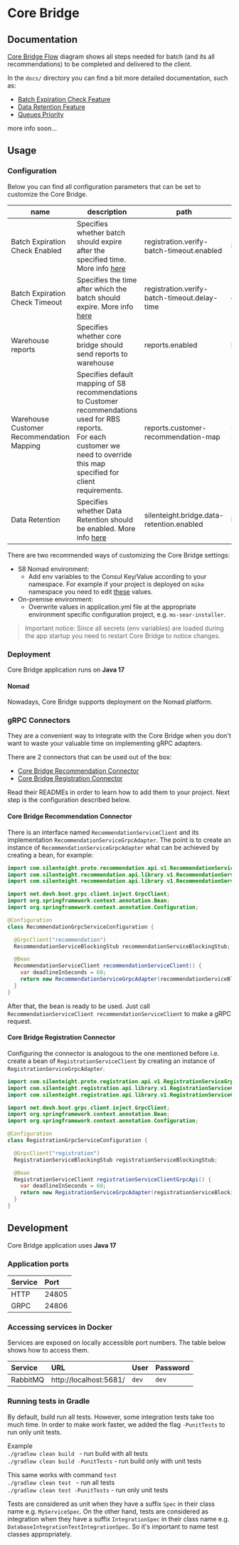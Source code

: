 # Core Bridge

## Documentation

[Core Bridge Flow](https://whimsical.com/bridge-flow-v2-RpoCuxSMUszaXijf34na8y) diagram shows all steps needed for batch (and its all recommendations) to be completed and delivered to the client.  

In the `docs/` directory you can find a bit more detailed documentation, such as:
* [Batch Expiration Check Feature](docs/batch_expiration.adoc)
* [Data Retention Feature](docs/data_retention.adoc)
* [Queues Priority](docs/batch_processing_priority.adoc)

more info soon...

## Usage

### Configuration
Below you can find all configuration parameters that can be set to customize the Core Bridge.

| name                           	          | description                                                                     	                                                                                                        | path                                                            	 | type     	          | env variable (can be set e.g. via Consul)      | default 	                                                                                                                                                                                                                                                                                                                                                                                                                                       |
|-------------------------------------------|------------------------------------------------------------------------------------------------------------------------------------------------------------------------------------------|-------------------------------------------------------------------|---------------------|------------------------------------------------|-------------------------------------------------------------------------------------------------------------------------------------------------------------------------------------------------------------------------------------------------------------------------------------------------------------------------------------------------------------------------------------------------------------------------------------------------|
| Batch Expiration Check Enabled 	          | Specifies whether batch should expire after the specified time. More info [here](docs/batch_expiration.adoc) 	                                                                           | registration.verify-batch-timeout.enabled 	                       | boolean  	          | REGISTRATION_VERIFY_BATCH_TIMEOUT_ENABLED    	 | true    	                                                                                                                                                                                                                                                                                                                                                                                                                                       |
| Batch Expiration Check Timeout 	          | Specifies the time after which the batch should expire. More info [here](docs/batch_expiration.adoc)                                                                                     | registration.verify-batch-timeout.delay-time      	               | duration 	          | REGISTRATION_VERIFY_BATCH_TIMEOUT_DELAY_TIME 	 | 60m     	                                                                                                                                                                                                                                                                                                                                                                                                                                       |
| Warehouse reports                         | Specifies whether core bridge should send reports to warehouse                                                                                                                           | reports.enabled                                                   | boolean             | REPORTS_ENABLED                                | true                                                                                                                                                                                                                                                                                                                                                                                                                                            |
| Warehouse Customer Recommendation Mapping | Specifies default mapping of S8 recommendations to Customer recommendations used for RBS reports. <br/>For each customer we need to override this map specified for client requirements. | reports.customer-recommendation-map                               | Map<String, String> | NONE                                           | ACTION_INVESTIGATE : ACTION_INVESTIGATE,<br/>ACTION_INVESTIGATE_HINTED_FALSE_POSITIVE : ACTION_INVESTIGATE_HINTED_FALSE_POSITIVE,<br/>ACTION_INVESTIGATE_PARTIALLY_FALSE_POSITIVE : ACTION_INVESTIGATE_PARTIALLY_FALSE_POSITIVE,<br/>ACTION_INVESTIGATE_HINTED_TRUE_POSITIVE : ACTION_INVESTIGATE_HINTED_TRUE_POSITIVE,<br/>ACTION_FALSE_POSITIVE :  ACTION_FALSE_POSITIVE,<br/>ACTION_POTENTIAL_TRUE_POSITIVE : ACTION_POTENTIAL_TRUE_POSITIVE |
| Data Retention                            | Specifies whether Data Retention should be enabled. More info [here](docs/data_retention.adoc)                                                                                           | silenteight.bridge.data-retention.enabled                         | boolean             | SILENTEIGHT_BRIDGE_DATA_RETENTION_ENABLED      | false                                                                                                                                                                                                                                                                                                                                                                                                                                           |

There are two recommended ways of customizing the Core Bridge settings:
* S8 Nomad environment:
  * Add env variables to the Consul Key/Value according to your namespace. For example if your project is deployed on `mike` namespace you need to edit [these](http://10.8.0.1:8500/ui/dc1/kv/mike/core-bridge/secrets/edit) values.
* On-premise environment:
  * Overwrite values in application.yml file at the appropriate environment specific configuration project, e.g. `ms-sear-installer`.

> Important notice: Since all secrets (env variables) are loaded during the app startup you need to restart Core Bridge to notice changes.  

### Deployment
Core Bridge application runs on **Java 17**
#### Nomad
Nowadays, Core Bridge supports deployment on the Nomad platform.

### gRPC Connectors

They are a convenient way to integrate with the Core Bridge when you don't want to waste your
valuable time on implementing gRPC adapters.

There are 2 connectors that can be used out of the box:
* [Core Bridge Recommendation Connector](https://gitlab.silenteight.com/all-in/core-bridge-recommendation-connector)
* [Core Bridge Registration Connector](https://gitlab.silenteight.com/all-in/core-bridge-registration-connector)

Read their READMEs in order to learn how to add them to your project.
Next step is the configuration described below.

#### Core Bridge Recommendation Connector

There is an interface named `RecommendationServiceClient` and its implementation `RecommendationServiceGrpcAdapter`.
The point is to create an instance of `RecommendationServiceGrpcAdapter` what can be achieved
by creating a bean, for example:

```java
import com.silenteight.proto.recommendation.api.v1.RecommendationServiceGrpc.RecommendationServiceBlockingStub;
import com.silenteight.recommendation.api.library.v1.RecommendationServiceClient;
import com.silenteight.recommendation.api.library.v1.RecommendationServiceGrpcAdapter;

import net.devh.boot.grpc.client.inject.GrpcClient;
import org.springframework.context.annotation.Bean;
import org.springframework.context.annotation.Configuration;

@Configuration
class RecommendationGrpcServiceConfiguration {

  @GrpcClient("recommendation")
  RecommendationServiceBlockingStub recommendationServiceBlockingStub;

  @Bean
  RecommendationServiceClient recommendationServiceClient() {
    var deadlineInSeconds = 60;
    return new RecommendationServiceGrpcAdapter(recommendationServiceBlockingStub, deadlineInSeconds);
  }
}
```

After that, the bean is ready to be used.
Just call `RecommendationServiceClient recommendationServiceClient` to make a gRPC request.

#### Core Bridge Registration Connector

Configuring the connector is analogous to the one mentioned before i.e. create a bean of `RegistrationServiceClient`
by creating an instance of `RegistrationServiceGrpcAdapter`.

```java
import com.silenteight.proto.registration.api.v1.RegistrationServiceGrpc.RegistrationServiceBlockingStub;
import com.silenteight.registration.api.library.v1.RegistrationServiceClient;
import com.silenteight.registration.api.library.v1.RegistrationServiceGrpcAdapter;

import net.devh.boot.grpc.client.inject.GrpcClient;
import org.springframework.context.annotation.Bean;
import org.springframework.context.annotation.Configuration;

@Configuration
class RegistrationGrpcServiceConfiguration {

  @GrpcClient("registration")
  RegistrationServiceBlockingStub registrationServiceBlockingStub;

  @Bean
  RegistrationServiceClient registrationServiceClientGrpcApi() {
    var deadlineInSeconds = 60;
    return new RegistrationServiceGrpcAdapter(registrationServiceBlockingStub, deadlineInSeconds);
  }
}
```

## Development
Core Bridge application uses **Java 17**
### Application ports

| Service  | Port    |
|:---------|:--------|
| HTTP     | 24805   |
| GRPC     | 24806   |

### Accessing services in Docker

Services are exposed on locally accessible port numbers. The table below shows how to access them.

| Service    | URL                              | User    | Password  |
|:-----------|:---------------------------------|:--------|:----------|
| RabbitMQ   | http://localhost:5681/           | `dev`   | `dev`     |

### Running tests in Gradle

By default, build run all tests. However, some integration tests take too much time. In order to
make work faster, we added the flag `-PunitTests` to run only unit tests. <br>

Example <br>
`./gradlew clean build ` - run build with all tests <br>
`./gradlew clean build -PunitTests` - run build only with unit tests

This same works with command `test` <br>
`./gradlew clean test ` - run all tests <br>
`./gradlew clean test -PunitTests` - run only unit tests

Tests are considered as unit when they have a suffix `Spec` in their class name e.g. `MyServiceSpec`.
On the other hand, tests are considered as integration when they have a suffix `IntegrationSpec` in their class name
e.g. `DatabaseIntegrationTestIntegrationSpec`.
So it's important to name test classes appropriately.
